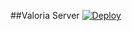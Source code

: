 ##Valoria Server
[![Deploy](https://www.herokucdn.com/deploy/button.svg)](https://heroku.com/deploy)
